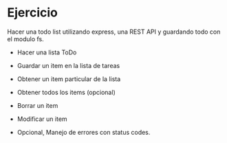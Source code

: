 
# Ejercicio

Hacer una todo list utilizando express, una REST API y guardando todo con el modulo fs.

- Hacer una lista ToDo
- Guardar un item en la lista de tareas
- Obtener un item particular de la lista
- Obtener todos los items (opcional)
- Borrar un item
- Modificar un item

- Opcional, Manejo de errores con status codes.
